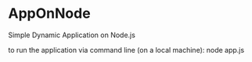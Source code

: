 # AppOnNode
Simple Dynamic Application on Node.js

to run the application via command line (on a local machine):
node app.js
